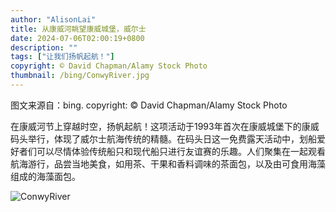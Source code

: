 ```yaml
---
author: "AlisonLai"
title: 从康威河眺望康威城堡，威尔士
date: 2024-07-06T02:00:19+0800
description: ""
tags: ["让我们扬帆起航！"]
copyright: © David Chapman/Alamy Stock Photo
thumbnail: /bing/ConwyRiver.jpg
---
```

图文来源自：bing.  copyright: © David Chapman/Alamy Stock Photo

在康威河节上穿越时空，扬帆起航！这项活动于1993年首次在康威城堡下的康威码头举行，体现了威尔士航海传统的精髓。在码头日这一免费露天活动中，划船爱好者们可以尽情体验传统船只和现代船只进行友谊赛的乐趣。人们聚集在一起观看航海游行，品尝当地美食，如用茶、干果和香料调味的茶面包，以及由可食用海藻组成的海藻面包。

![ConwyRiver](/bing/ConwyRiver.jpg)